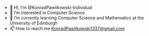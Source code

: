 - 👋 Hi, I’m @KonradPawlikowski-Individual
- 👀 I’m interested in Computer Science
- 🌱 I’m currently learning Computer Science and Mathematics at the University of Edinburgh
- 📫 How to reach me KonradPawlikowski1337@gmail.com

<!---
KonradPawlikowski-Individual/KonradPawlikowski-Individual is a ✨ special ✨ repository because its `README.md` (this file) appears on your GitHub profile.
You can click the Preview link to take a look at your changes.
--->
